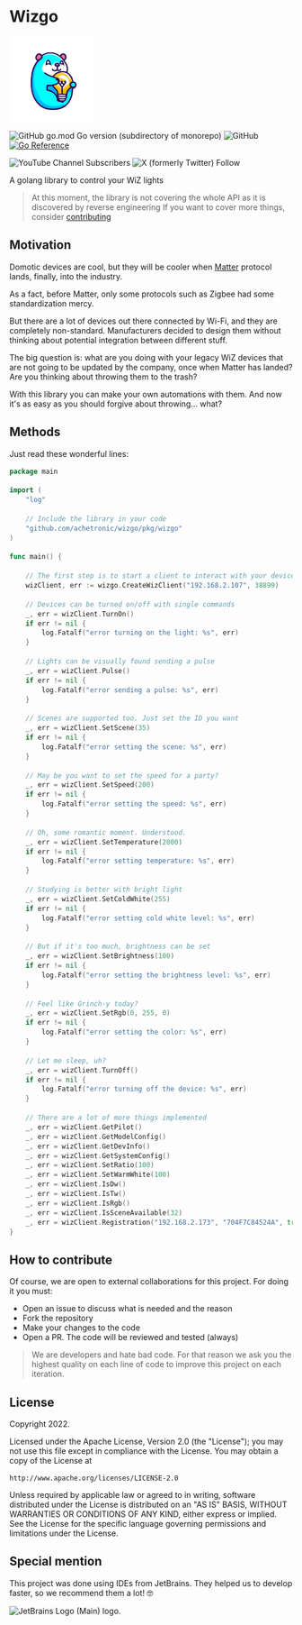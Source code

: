 # Wizgo

<img src="https://raw.githubusercontent.com/achetronic/wizgo/master/docs/img/logo.png" alt="Wizgo Logo (Main) logo." width="150">

![GitHub go.mod Go version (subdirectory of monorepo)](https://img.shields.io/github/go-mod/go-version/achetronic/wizgo)
![GitHub](https://img.shields.io/github/license/achetronic/wizgo)
[![Go Reference](https://pkg.go.dev/badge/github.com/achetronic/wizgo.svg)](https://pkg.go.dev/github.com/achetronic/wizgo)

![YouTube Channel Subscribers](https://img.shields.io/youtube/channel/subscribers/UCeSb3yfsPNNVr13YsYNvCAw?label=achetronic&link=http%3A%2F%2Fyoutube.com%2Fachetronic)
![X (formerly Twitter) Follow](https://img.shields.io/twitter/follow/achetronic?style=flat&logo=twitter&link=https%3A%2F%2Ftwitter.com%2Fachetronic)

A golang library to control your WiZ lights

> At this moment, the library is not covering the whole API as it is discovered by reverse engineering 
> If you want to cover more things, consider [contributing](#how-to-contribute)

## Motivation

Domotic devices are cool, but they will be cooler when [Matter](https://csa-iot.org/all-solutions/matter/) 
protocol lands, finally, into the industry.

As a fact, before Matter, only some protocols such as Zigbee had some standardization mercy.

But there are a lot of devices out there connected by Wi-Fi, and they are completely non-standard. 
Manufacturers decided to design them without thinking about potential integration between different stuff.

The big question is: what are you doing with your legacy WiZ devices that are not going to be updated by the company,
once when Matter has landed? Are you thinking about throwing them to the trash?

With this library you can make your own automations with them. 
And now it's as easy as you should forgive about throwing... what?

## Methods

Just read these wonderful lines:

```go
package main

import (
	"log"

	// Include the library in your code
	"github.com/achetronic/wizgo/pkg/wizgo"
)

func main() {

	// The first step is to start a client to interact with your devices
	wizClient, err := wizgo.CreateWizClient("192.168.2.107", 38899)

	// Devices can be turned on/off with single commands
	_, err = wizClient.TurnOn()
	if err != nil {
		log.Fatalf("error turning on the light: %s", err)
	}

	// Lights can be visually found sending a pulse
	_, err = wizClient.Pulse()
	if err != nil {
		log.Fatalf("error sending a pulse: %s", err)
	}

	// Scenes are supported too. Just set the ID you want
	_, err = wizClient.SetScene(35)
	if err != nil {
		log.Fatalf("error setting the scene: %s", err)
	}

	// May be you want to set the speed for a party?
	_, err = wizClient.SetSpeed(200)
	if err != nil {
		log.Fatalf("error setting the speed: %s", err)
	}

	// Oh, some romantic moment. Understood.
	_, err = wizClient.SetTemperature(2000)
	if err != nil {
		log.Fatalf("error setting temperature: %s", err)
	}

	// Studying is better with bright light
	_, err = wizClient.SetColdWhite(255)
	if err != nil {
		log.Fatalf("error setting cold white level: %s", err)
	}

	// But if it's too much, brightness can be set
	_, err = wizClient.SetBrightness(100)
	if err != nil {
		log.Fatalf("error setting the brightness level: %s", err)
	}

	// Feel like Grinch-y today?
	_, err = wizClient.SetRgb(0, 255, 0)
	if err != nil {
		log.Fatalf("error setting the color: %s", err)
	}

	// Let me sleep, uh?
	_, err = wizClient.TurnOff()
	if err != nil {
		log.Fatalf("error turning off the device: %s", err)
	}

	// There are a lot of more things implemented
	_, err = wizClient.GetPilot()
	_, err = wizClient.GetModelConfig()
	_, err = wizClient.GetDevInfo()
	_, err = wizClient.GetSystemConfig()
	_, err = wizClient.SetRatio(100)
	_, err = wizClient.SetWarmWhite(100)
	_, err = wizClient.IsDw()
	_, err = wizClient.IsTw()
	_, err = wizClient.IsRgb()
	_, err = wizClient.IsSceneAvailable(32)
	_, err = wizClient.Registration("192.168.2.173", "704F7C84524A", true)
}


```

## How to contribute

Of course, we are open to external collaborations for this project. For doing it you must:

* Open an issue to discuss what is needed and the reason
* Fork the repository
* Make your changes to the code 
* Open a PR. The code will be reviewed and tested (always)

> We are developers and hate bad code. For that reason we ask you the highest quality on each line of code to improve
> this project on each iteration.

## License

Copyright 2022.

Licensed under the Apache License, Version 2.0 (the "License");
you may not use this file except in compliance with the License.
You may obtain a copy of the License at

    http://www.apache.org/licenses/LICENSE-2.0

Unless required by applicable law or agreed to in writing, software
distributed under the License is distributed on an "AS IS" BASIS,
WITHOUT WARRANTIES OR CONDITIONS OF ANY KIND, either express or implied.
See the License for the specific language governing permissions and
limitations under the License.

## Special mention

This project was done using IDEs from JetBrains. They helped us to develop faster, so we recommend them a lot! 🤓

<img src="https://resources.jetbrains.com/storage/products/company/brand/logos/jb_beam.png" alt="JetBrains Logo (Main) logo." width="150">
